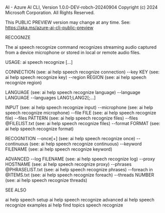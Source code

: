 AI - Azure AI CLI, Version 1.0.0-DEV-robch-20240904
Copyright (c) 2024 Microsoft Corporation. All Rights Reserved.

This PUBLIC PREVIEW version may change at any time.
See: https://aka.ms/azure-ai-cli-public-preview

RECOGNIZE

  The ai speech recognize command recognizes streaming audio captured
  from a device microphone or stored in local or remote audio files.

USAGE: ai speech recognize [...]

  CONNECTION                      (see: ai help speech recognize connection)
    --key KEY                     (see: ai help speech recognize key)
    --region REGION               (see: ai help speech recognize region)

  LANGUAGE                        (see: ai help speech recognize language)
    --language LANGUAGE
    --languages LANG1;LANG2[;...]

  INPUT                           (see: ai help speech recognize input)
    --microphone                  (see: ai help speech recognize microphone)
    --file FILE                   (see: ai help speech recognize file)
    --files PATTERN               (see: ai help speech recognize files)
    --files @FILELIST.txt         (see: ai help speech recognize files)
    --format FORMAT               (see: ai help speech recognize format)

  RECOGNITION
    --once[+]                     (see: ai help speech recognize once)
    --continuous                  (see: ai help speech recognize continuous)
    --keyword FILENAME            (see: ai help speech recognize keyword)

  ADVANCED
    --log FILENAME                (see: ai help speech recognize log)
    --proxy HOSTNAME              (see: ai help speech recognize proxy)
    --phrases @PHRASELIST.txt     (see: ai help speech recognize phrases)
    --foreach in @ITEMS.txt       (see: ai help speech recognize foreach)
    --threads NUMBER              (see: ai help speech recognize threads)

SEE ALSO

  ai help speech setup
  ai help speech recognize advanced
  ai help speech recognize examples
  ai help find topics speech recognize

